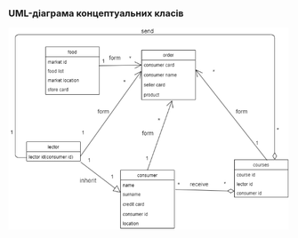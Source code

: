 ### UML-діаграма концептуальних класів
![](https://github.com/oleksandrblazhko/ai201-stepanenko/blob/laboratory-work-5/2-SoftwareDesign/2.1-UMLConceptClasses/UML-ConceptClasses.drawio.png)
